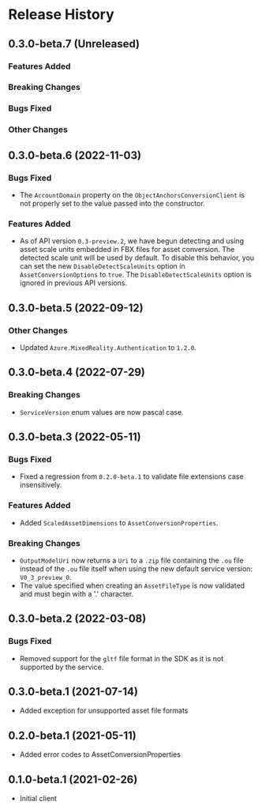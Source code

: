 # Release History

## 0.3.0-beta.7 (Unreleased)

### Features Added

### Breaking Changes

### Bugs Fixed

### Other Changes

## 0.3.0-beta.6 (2022-11-03)

### Bugs Fixed

- The `AccountDomain` property on the `ObjectAnchorsConversionClient` is not properly set to the value passed into the
  constructor.

### Features Added

- As of API version `0.3-preview.2`, we have begun detecting and using asset scale units embedded in FBX files for asset
  conversion. The detected scale unit will be used by default. To disable this behavior, you can set the new
  `DisableDetectScaleUnits` option in `AssetConversionOptions` to `true`. The `DisableDetectScaleUnits` option is
  ignored in previous API versions.

## 0.3.0-beta.5 (2022-09-12)

### Other Changes

- Updated `Azure.MixedReality.Authentication` to `1.2.0`.

## 0.3.0-beta.4 (2022-07-29)

### Breaking Changes

- `ServiceVersion` enum values are now pascal case.

## 0.3.0-beta.3 (2022-05-11)

### Bugs Fixed

- Fixed a regression from `0.2.0-beta.1` to validate file extensions case insensitively.

### Features Added

- Added `ScaledAssetDimensions` to `AssetConversionProperties`.

### Breaking Changes

- `OutputModelUri` now returns a `Uri` to a `.zip` file containing the `.ou` file instead of the `.ou` file itself when using the new default service version: `V0_3_preview_0`.
- The value specified when creating an `AssetFileType` is now validated and must begin with a '.' character.

## 0.3.0-beta.2 (2022-03-08)

### Bugs Fixed

- Removed support for the `gltf` file format in the SDK as it is not supported by the service.

## 0.3.0-beta.1 (2021-07-14)

- Added exception for unsupported asset file formats

## 0.2.0-beta.1 (2021-05-11)

- Added error codes to AssetConversionProperties

## 0.1.0-beta.1 (2021-02-26)

- Initial client
